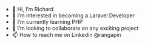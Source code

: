 - 👋 Hi, I’m Richard
- 👀 I’m interested in becoming a Laravel Developer
- 🌱 I’m currently learning PHP
- 💞️ I’m looking to collaborate on any exciting project
- 📫 How to reach me on Linkedin @rangapin

<!---
rangapin/rangapin is a ✨ special ✨ repository because its `README.md` (this file) appears on your GitHub profile.
You can click the Preview link to take a look at your changes.
--->
